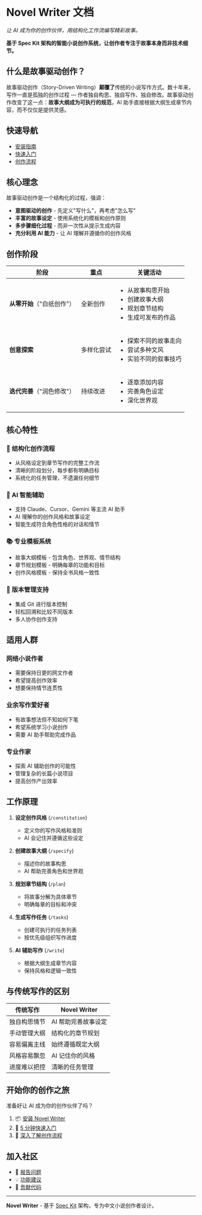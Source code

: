 # Novel Writer 文档

*让 AI 成为你的创作伙伴，用结构化工作流编写精彩故事。*

**基于 Spec Kit 架构的智能小说创作系统，让创作者专注于故事本身而非技术细节。**

## 什么是故事驱动创作？

故事驱动创作（Story-Driven Writing）**颠覆了**传统的小说写作方式。数十年来，写作一直是孤独的创作过程 — 作者独自构思、独自写作、独自修改。故事驱动创作改变了这一点：**故事大纲成为可执行的规范**，AI 助手直接根据大纲生成章节内容，而不仅仅是提供灵感。

## 快速导航

- [安装指南](installation.md)
- [快速入门](quickstart.md)
- [创作流程](workflow.md)

## 核心理念

故事驱动创作是一个结构化的过程，强调：

- **意图驱动的创作** - 先定义"写什么"，再考虑"怎么写"
- **丰富的故事设定** - 使用系统化的模板和创作原则
- **多步骤细化过程** - 而非一次性从提示生成内容
- **充分利用 AI 能力** - 让 AI 理解并遵循你的创作风格

## 创作阶段

| 阶段 | 重点 | 关键活动 |
|------|------|---------|
| **从零开始**（"白纸创作"） | 全新创作 | <ul><li>从故事构思开始</li><li>创建故事大纲</li><li>规划章节结构</li><li>生成可发布的作品</li></ul> |
| **创意探索** | 多样化尝试 | <ul><li>探索不同的故事走向</li><li>尝试多种文风</li><li>实验不同的叙事技巧</li></ul> |
| **迭代完善**（"润色修改"） | 持续改进 | <ul><li>逐章添加内容</li><li>完善角色设定</li><li>深化世界观</li></ul> |

## 核心特性

### 🎯 结构化创作流程
- 从风格设定到章节写作的完整工作流
- 清晰的阶段划分，每步都有明确目标
- 系统化的任务管理，不遗漏任何细节

### 🤖 AI 智能辅助
- 支持 Claude、Cursor、Gemini 等主流 AI 助手
- AI 理解你的创作风格和故事设定
- 智能生成符合角色性格的对话和情节

### 📚 专业模板系统
- 故事大纲模板 - 包含角色、世界观、情节结构
- 章节规划模板 - 明确每章的功能和目标
- 创作风格模板 - 保持全书风格一致性

### 🔄 版本管理支持
- 集成 Git 进行版本控制
- 轻松回溯和比较不同版本
- 多人协作创作支持

## 适用人群

### 网络小说作者
- 需要保持日更的网文作者
- 希望提高创作效率
- 想要保持情节连贯性

### 业余写作爱好者
- 有故事想法但不知如何下笔
- 希望系统学习小说创作
- 需要 AI 助手帮助完成作品

### 专业作家
- 探索 AI 辅助创作的可能性
- 管理复杂的长篇小说项目
- 提高创作产出效率

## 工作原理

1. **设定创作风格** (`/constitution`)
   - 定义你的写作风格和准则
   - AI 会记住并遵循这些设定

2. **创建故事大纲** (`/specify`)
   - 描述你的故事构思
   - AI 帮助完善角色和世界观

3. **规划章节结构** (`/plan`)
   - 将故事分解为具体章节
   - 明确每章的目标和冲突

4. **生成写作任务** (`/tasks`)
   - 创建可执行的任务列表
   - 按优先级组织写作进度

5. **AI 辅助写作** (`/write`)
   - 根据大纲生成章节内容
   - 保持风格和逻辑一致性

## 与传统写作的区别

| 传统写作 | Novel Writer |
|----------|--------------|
| 独自构思情节 | AI 帮助完善故事设定 |
| 手动管理大纲 | 结构化的章节规划 |
| 容易偏离主线 | 始终遵循既定大纲 |
| 风格容易飘忽 | AI 记住你的风格 |
| 进度难以把控 | 清晰的任务管理 |

## 开始你的创作之旅

准备好让 AI 成为你的创作伙伴了吗？

1. 📦 [安装 Novel Writer](installation.md)
2. 🚀 [5 分钟快速入门](quickstart.md)
3. 📖 [深入了解创作流程](workflow.md)

## 加入社区

- 🐛 [报告问题](https://github.com/wordflowlab/novel-writer/issues)
- 💡 [功能建议](https://github.com/wordflowlab/novel-writer/discussions)
- 🤝 [贡献代码](https://github.com/wordflowlab/novel-writer/pulls)

---

**Novel Writer** - 基于 [Spec Kit](https://github.com/sublayerapp/spec-kit) 架构，专为中文小说创作者设计。